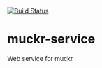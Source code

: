 [![Build Status](https://travis-ci.org/cjolowicz/muckr-service.svg?branch=master)](https://travis-ci.org/cjolowicz/muckr-service)

# muckr-service
Web service for muckr
